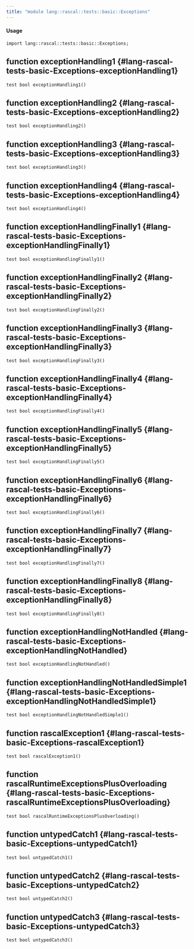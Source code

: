 ```yaml
---
title: "module lang::rascal::tests::basic::Exceptions"
---
```


#### Usage

`import lang::rascal::tests::basic::Exceptions;`


## function exceptionHandling1 {#lang-rascal-tests-basic-Exceptions-exceptionHandling1}

```rascal
test bool exceptionHandling1()

```

## function exceptionHandling2 {#lang-rascal-tests-basic-Exceptions-exceptionHandling2}

```rascal
test bool exceptionHandling2()

```

## function exceptionHandling3 {#lang-rascal-tests-basic-Exceptions-exceptionHandling3}

```rascal
test bool exceptionHandling3()

```

## function exceptionHandling4 {#lang-rascal-tests-basic-Exceptions-exceptionHandling4}

```rascal
test bool exceptionHandling4()

```

## function exceptionHandlingFinally1 {#lang-rascal-tests-basic-Exceptions-exceptionHandlingFinally1}

```rascal
test bool exceptionHandlingFinally1()

```

## function exceptionHandlingFinally2 {#lang-rascal-tests-basic-Exceptions-exceptionHandlingFinally2}

```rascal
test bool exceptionHandlingFinally2()

```

## function exceptionHandlingFinally3 {#lang-rascal-tests-basic-Exceptions-exceptionHandlingFinally3}

```rascal
test bool exceptionHandlingFinally3()

```

## function exceptionHandlingFinally4 {#lang-rascal-tests-basic-Exceptions-exceptionHandlingFinally4}

```rascal
test bool exceptionHandlingFinally4()

```

## function exceptionHandlingFinally5 {#lang-rascal-tests-basic-Exceptions-exceptionHandlingFinally5}

```rascal
test bool exceptionHandlingFinally5()

```

## function exceptionHandlingFinally6 {#lang-rascal-tests-basic-Exceptions-exceptionHandlingFinally6}

```rascal
test bool exceptionHandlingFinally6()

```

## function exceptionHandlingFinally7 {#lang-rascal-tests-basic-Exceptions-exceptionHandlingFinally7}

```rascal
test bool exceptionHandlingFinally7()

```

## function exceptionHandlingFinally8 {#lang-rascal-tests-basic-Exceptions-exceptionHandlingFinally8}

```rascal
test bool exceptionHandlingFinally8()

```

## function exceptionHandlingNotHandled {#lang-rascal-tests-basic-Exceptions-exceptionHandlingNotHandled}

```rascal
test bool exceptionHandlingNotHandled()

```

## function exceptionHandlingNotHandledSimple1 {#lang-rascal-tests-basic-Exceptions-exceptionHandlingNotHandledSimple1}

```rascal
test bool exceptionHandlingNotHandledSimple1()

```

## function rascalException1 {#lang-rascal-tests-basic-Exceptions-rascalException1}

```rascal
test bool rascalException1()

```

## function rascalRuntimeExceptionsPlusOverloading {#lang-rascal-tests-basic-Exceptions-rascalRuntimeExceptionsPlusOverloading}

```rascal
test bool rascalRuntimeExceptionsPlusOverloading()

```

## function untypedCatch1 {#lang-rascal-tests-basic-Exceptions-untypedCatch1}

```rascal
test bool untypedCatch1()

```

## function untypedCatch2 {#lang-rascal-tests-basic-Exceptions-untypedCatch2}

```rascal
test bool untypedCatch2()

```

## function untypedCatch3 {#lang-rascal-tests-basic-Exceptions-untypedCatch3}

```rascal
test bool untypedCatch3()

```

